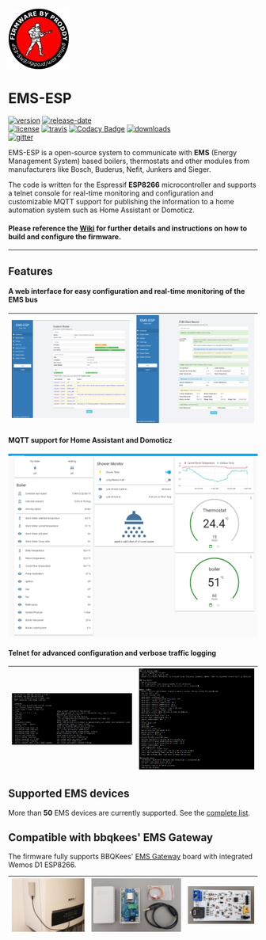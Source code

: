 ![logo](docs/_media/logo-proddy-fw.jpg)
# EMS-ESP

[![version](https://img.shields.io/github/release/proddy/EMS-ESP.svg?label=Latest%20Release)](https://github.com/proddy/EMS-ESP/blob/master/CHANGELOG.md)
[![release-date](https://img.shields.io/github/release-date/proddy/EMS-ESP.svg?label=Released)](https://github.com/proddy/EMS-ESP/commits/master)
<br />
[![license](https://img.shields.io/github/license/proddy/EMS-ESP.svg)](LICENSE)
[![travis](https://travis-ci.com/proddy/EMS-ESP.svg?branch=dev)](https://travis-ci.com/proddy/EMS-ESP)
[![Codacy Badge](https://api.codacy.com/project/badge/Grade/b8880625bdf841d4adb2829732030887)](https://app.codacy.com/app/proddy/EMS-ESP?utm_source=github.com&utm_medium=referral&utm_content=proddy/EMS-ESP&utm_campaign=Badge_Grade_Settings)
[![downloads](https://img.shields.io/github/downloads/proddy/EMS-ESP/total.svg)](https://github.com/proddy/EMS-ESP/releases)
<br />
[![gitter](https://img.shields.io/gitter/room/EMS-ESP/EMS-ESP.svg)](https://gitter.im/EMS-ESP/community)

EMS-ESP is a open-source system to communicate with **EMS** (Energy Management System) based boilers, thermostats and other modules from manufacturers like Bosch, Buderus, Nefit, Junkers and Sieger.

The code is written for the Espressif **ESP8266** microcontroller and supports a telnet console for real-time monitoring and configuration and customizable MQTT support for publishing the information to a home automation system such as Home Assistant or Domoticz.

####  Please reference the [Wiki](https://proddy.github.io/EMS-ESP) for further details and instructions on how to build and configure the firmware.

---

## Features

#### A web interface for easy configuration and real-time monitoring of the EMS bus

| ![web menu](docs/_media/web/system_status.PNG) | ![web menu](docs/_media/web/ems_dashboard.PNG) |
| -------------------------------------------------------- | ---------------------------------------------------------- |

#### MQTT support for Home Assistant and Domoticz

![ha](docs/_media/home%20assistant/ha.png)

#### Telnet for advanced configuration and verbose traffic logging

| ![telnet menu](docs/_media/telnet/telnet_menu.jpg) | ![telnet menu](docs/_media/telnet/telnet_stats.PNG) |
| ------------------------------------------------------------ | -------------------------------------------------------- |

## Supported EMS devices

More than **50** EMS devices are currently supported. See the [complete list](https://proddy.github.io/EMS-ESP/#/Supported-EMS-Devices).

## Compatible with bbqkees' EMS Gateway

The firmware fully supports BBQKees' [EMS Gateway](https://bbqkees-electronics.nl/) board with integrated Wemos D1 ESP8266.

| ![on boiler](docs/_media/ems%20gateway/on-boiler.jpg) | ![kit](docs/_media/ems%20gateway/ems-kit-2.jpg) | ![basic circuit](docs/_media/ems%20gateway/ems-board-white.jpg) |
| ------------------------------------------------------------------------------------------ | ------------------------------------------------------------------------------------ | ---------------------------------------------------------------------------------------------------- |
